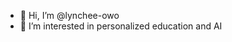 - 👋 Hi, I’m @lynchee-owo
- 👀 I’m interested in personalized education and AI

<!---
lynchee-owo/lynchee-owo is a ✨ special ✨ repository because its `README.md` (this file) appears on your GitHub profile.
You can click the Preview link to take a look at your changes.
--->
